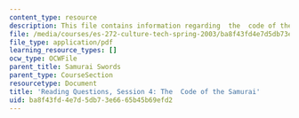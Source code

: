 ```yaml
---
content_type: resource
description: This file contains information regarding  the  code of the samurai.
file: /media/courses/es-272-culture-tech-spring-2003/ba8f43fd4e7d5db73e6665b45b69efd2_MITES_272S03_q04.pdf
file_type: application/pdf
learning_resource_types: []
ocw_type: OCWFile
parent_title: Samurai Swords
parent_type: CourseSection
resourcetype: Document
title: 'Reading Questions, Session 4: The  Code of the Samurai'
uid: ba8f43fd-4e7d-5db7-3e66-65b45b69efd2
---
```

